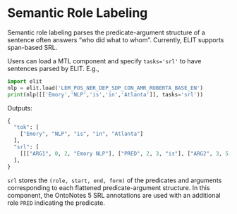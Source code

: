 # Semantic Role Labeling

Semantic role labeling parses the predicate-argument structure of a sentence often answers “who did what to whom”. Currently, ELIT supports span-based SRL.

Users can load a MTL component and specify `tasks='srl'` to have sentences parsed by ELIT. E.g.,

```python
import elit
nlp = elit.load('LEM_POS_NER_DEP_SDP_CON_AMR_ROBERTA_BASE_EN')
print(nlp([['Emory','NLP','is','in','Atlanta']], tasks='srl'))
```

Outputs:

```python
{
  "tok": [
    ["Emory", "NLP", "is", "in", "Atlanta"]
  ],
  "srl": [
    [[["ARG1", 0, 2, "Emory NLP"], ["PRED", 2, 3, "is"], ["ARG2", 3, 5, "in Atlanta"]]]
  ],
}
```

`srl` stores the `(role, start, end, form)` of the predicates and arguments corresponding to each flattened predicate-argument structure. In this component, the OntoNotes 5 SRL annotations are used with an additional role `PRED` indicating the predicate.

